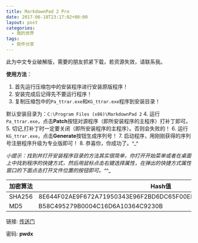 ```yaml
---
title: MarkdownPad 2 Pro
date: 2017-06-18T23:17:02+00:00
layout: post
categories:
  - 我的世界
tags:
  - 软件分享
---
```


此为中文专业破解版，需要的朋友抓紧下载，若资源失效，请联系我。

**使用方法**：

1. 首先运行压缩包中的安装程序进行安装原版程序！
1. 安装完成后记得先不要运行程序！
1. 复制压缩包中的`Pa_ttrar.exe`和`KG_ttrar.exe`程序到安装目录！

默认安装目录为：`C:\Program Files (x86)\MarkdownPad 2`
4. 运行`Pa_ttrar.exe`，点击**Patch**按钮对源程序（即所安装程序的主程序）打补丁即可。
5. 切记,打补丁时一定要关闭（即所安装程序的主程序）。否则会失败的！
6. 运行`KG_ttrar.exe`，点击**Generate**按钮生成序列号！
7. 启动程序，用刚刚获得的序列号注册程序升级为专业版即可！
8. 恭喜你，你成功了。^_^

_小提示：找到并打开安装程序目录的方法其实很简单，你打开开始菜单或者在桌面上中找到程序的快捷方式，然后用鼠标点击右键选择属性，在弹出的快捷方式属性窗口的下面点击打开文件位置的按钮即可。^_^_

| 加密算法|  Hash值|
|---------|--------|
| SHA256 | 8E644F02AE9F672A71950343E96F2BD6DC65F00EFA1C9D2BB99486BD118591C5|
| MD5   | B58C495279B0004C16D6A10364C9230B|

链接: [传送门](https://pan.baidu.com/s/1kVLtOEz)

密码: **pwdx**